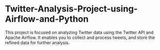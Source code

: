 # Twitter-Analysis-Project-using-Airflow-and-Python
This project is focused on analyzing Twitter data using the Twitter API and Apache Airflow. It enables you to collect and process tweets, and store the refined data for further analysis.

